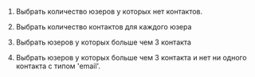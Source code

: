 1. Выбрать количество юзеров у которых нет контактов.



2. Выбрать количество контактов для каждого юзера




3. Выбрать юзеров у которых больше чем 3 контакта




4. Выбрать юзеров у которых больше чем 3 контакта и нет ни одного контакта с типом 'email'.
